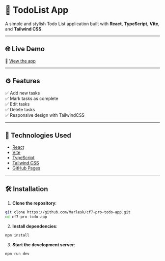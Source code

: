 # 📝 TodoList App

A simple and stylish Todo List application built with **React**, **TypeScript**, **Vite**, and **Tailwind CSS**.

---

## 🌐 Live Demo

🔗 [View the app](https://marlesk.github.io/cf7-pro-todo-app/)

---

## ⚙️ Features

✅ Add new tasks  
✅ Mark tasks as complete  
✅ Edit tasks  
✅ Delete tasks  
✅ Responsive design with TailwindCSS  

---

## 🚀 Technologies Used

- [React](https://reactjs.org/)
- [Vite](https://vitejs.dev/)
- [TypeScript](https://www.typescriptlang.org/)
- [Tailwind CSS](https://tailwindcss.com/)
- [GitHub Pages](https://pages.github.com/)

---

## 🛠️ Installation

1. **Clone the repository**:

```bash
git clone https://github.com/Marlesk/cf7-pro-todo-app.git
cd cf7-pro-todo-app
```
2. **Install dependencies**:

```bash
npm install
```

3. **Start the development server**:

```bash
npm run dev
```
